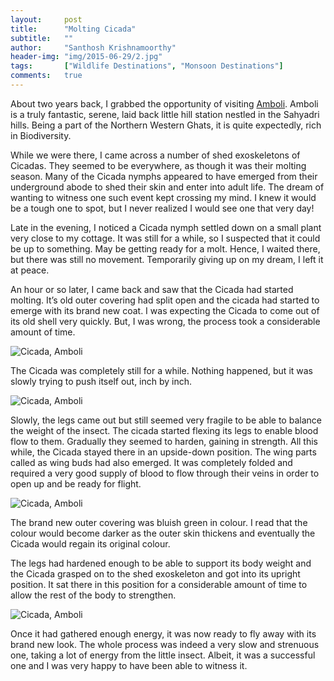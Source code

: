 ```yaml
---
layout:     post
title:      "Molting Cicada"
subtitle:   ""
author:     "Santhosh Krishnamoorthy"
header-img: "img/2015-06-29/2.jpg"
tags:		["Wildlife Destinations", "Monsoon Destinations"]
comments:   true
---
```


<p>About two years back, I grabbed the opportunity of visiting <a href="http://www.wilderhood.com/destination/Amboli">Amboli</a>.  Amboli is a truly fantastic, serene, laid back little hill station nestled in the Sahyadri hills. Being a part of the Northern Western Ghats, it is quite expectedly, rich in Biodiversity.</p>

<p>While we were there, I came across a number of shed exoskeletons of Cicadas. They seemed to be everywhere, as though it was their molting season. Many of the Cicada nymphs appeared to have emerged from their underground abode to shed their skin and enter into adult life. The dream of wanting to witness one such event kept crossing my mind.  I knew it would be a tough one to spot, but I never realized I would see one that very day!</p>

<p>Late in the evening, I noticed a Cicada nymph settled down on a small plant very close to my cottage. It was still for a while, so I suspected that it could be up to something. May be getting ready for a molt. Hence, I waited there, but there was still no movement. Temporarily giving up on my dream, I left it at peace.</p>

<p>An hour or so later, I came back and saw that the Cicada had started molting. It’s old outer covering had split open and the cicada had started to emerge with its brand new coat. I was expecting the Cicada to come out of its old shell very quickly. But, I was wrong, the process took a considerable amount of time.</p>

<img src="{{ site.baseurl}}/img/2015-06-29/1.jpg" alt="Cicada, Amboli">

<p>The Cicada was completely still for a while. Nothing happened, but it was slowly trying to push itself out, inch by inch.</p>

<img src="{{ site.baseurl}}/img/2015-06-29/2.jpg" alt="Cicada, Amboli">

<p>Slowly, the legs came out but still seemed very fragile to be able to balance the weight of the insect. The cicada started flexing its legs to enable blood flow to them. Gradually  they seemed to harden, gaining in strength. All this while, the Cicada stayed there in an upside-down position. The wing parts called as wing buds had also emerged. It was completely folded and required a very good supply of blood to flow through their veins in order to open up and be ready for flight.</p>

<img src="{{ site.baseurl}}/img/2015-06-29/3.jpg" alt="Cicada, Amboli">

<p>The brand new outer covering was bluish green in colour. I read that the colour would become darker as the outer skin thickens and eventually the Cicada would regain its original colour.</p>

<p>The legs had hardened enough to be able to support its body weight and the Cicada grasped on to the shed exoskeleton and got into its upright position. It sat there in this position for a considerable amount of time to allow the rest of the body to strengthen.</p>

<img src="{{ site.baseurl}}/img/2015-06-29/4.jpg" alt="Cicada, Amboli">

<p>Once it had gathered enough energy, it was now ready to fly away with its brand new look. The whole process was indeed a very slow and strenuous one, taking a lot of energy from the little insect. Albeit, it was a successful one and I was very happy to have been able to witness it.</p>




